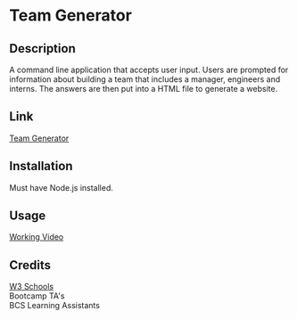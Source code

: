# Team Generator

## Description

A command line application that accepts user input.  Users are prompted for information about building a team that includes a manager, engineers and interns.  The answers are then put into a HTML file to generate a website.

## Link
[Team Generator](https://github.com/glanctot/team-generator)

## Installation
Must have Node.js installed.

## Usage
[Working Video](https://watch.screencastify.com/v/09kX8FgWZN26mtjyTJJJ)

## Credits
[W3 Schools](https://www.w3schools.com/)<br>
Bootcamp TA's<br>
BCS Learning Assistants
